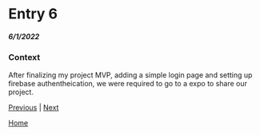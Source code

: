 # Entry 6
##### 6/1/2022

### Context

After finalizing my project MVP, adding a simple login page and setting up firebase authentheication, we were required to go to a expo to share our project. 

[Previous](entry05.md) | [Next](entry07.md)

[Home](../README.md)

